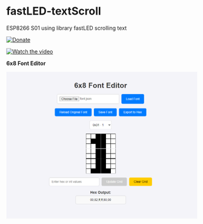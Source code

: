 # fastLED-textScroll  
ESP8266 S01 using library fastLED scrolling text  

[![Donate](https://img.shields.io/badge/donate-PayPal-blue.svg)](https://paypal.me/kreso975)  

[![Watch the video](https://img.youtube.com/vi/DkTGDvV_L6o/0.jpg)](https://www.youtube.com/watch?v=DkTGDvV_L6o)





**6x8 Font Editor**  

![Settings](./html/Screenshot-Font-editor.png?raw=true "Font Editor") 
